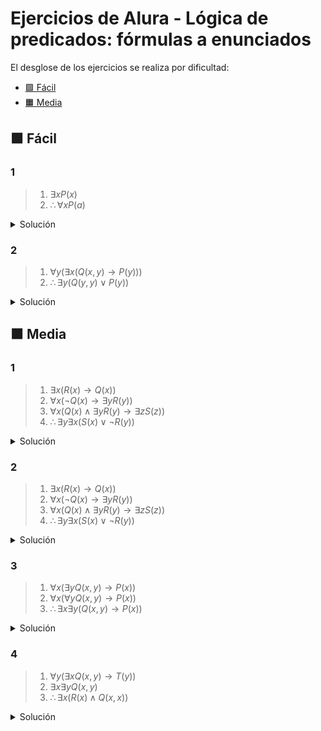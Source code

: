 # Ejercicios de Alura - Lógica de predicados: fórmulas a enunciados

El desglose de los ejercicios se realiza por dificultad:

- [🟩 Fácil](#-fácil)
- [🟧 Media](#-media)

## 🟩 Fácil

### 1

>1. $\exists x P(x)$
>2. $\therefore \forall x P(a)$

<details>
	<summary>Solución</summary>

![](1_facil/1.png)
</details>

### 2

>1. $\forall y (\exists x (Q(x,y) \to P(y)))$
>2. $\therefore \exists y (Q(y,y) \vee P(y))$

<details>
	<summary>Solución</summary>

![](1_facil/2.png)
</details>


## 🟧 Media

### 1

>1. $\exists x (R(x) \to Q(x))$
>2. $\forall x (\neg Q(x) \to \exists y R(y))$
>3. $\forall x (Q(x) \wedge \exists y R(y) \to \exists z S(z))$
>4. $\therefore \exists y \exists x (S(x) \vee \neg R(y))$

<details>
	<summary>Solución</summary>

![](2_medio/1.png)
</details>

### 2

>1. $\exists x (R(x) \to Q(x))$
>2. $\forall x (\neg Q(x) \to \exists y R(y))$
>3. $\forall x (Q(x) \wedge \exists y R(y) \to \exists z S(z))$
>4. $\therefore \exists y \exists x (S(x) \vee \neg R(y))$

<details>
	<summary>Solución</summary>

![](2_medio/2.png)
</details>

### 3

>1. $\forall x (\exists y Q(x,y) \to P(x))$
>2. $\forall x (\forall y Q(x,y) \to P(x))$
>3. $\therefore \exists x \exists y (Q(x,y) \to P(x))$

<details>
	<summary>Solución</summary>

![](2_medio/3.png)
</details>

### 4

>1. $\forall y (\exists x Q(x,y) \to T(y))$
>2. $\exists x \exists y Q(x,y)$
>3. $\therefore \exists x (R(x) \wedge Q(x,x))$

<details>
	<summary>Solución</summary>

![](2_medio/4.png)
</details>